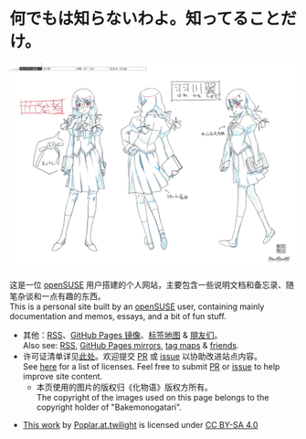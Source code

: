 # 何でもは知らないわよ。知ってることだけ。

![cover]

[cover]: ./assets/[@setteidreams.net]%20post-4773925%20danbooru_donmai_us.jpg

这是一位 [openSUSE] 用户搭建的个人网站，主要包含一些说明文档和备忘录、随笔杂谈和一点有趣的东西。<br />
This is a personal site built by an [openSUSE] user, containing mainly documentation and memos, essays, and a bit of fun stuff.

- 其他：[RSS]、[GitHub Pages 镜像]、[标签地图] & [朋友们]。<br />Also see: [RSS], [GitHub Pages mirrors][GitHub Pages 镜像], [tag maps][标签地图] & [friends][朋友们].
- 许可证清单详见[此处]。欢迎提交 [PR] 或 [issue] 以协助改进站点内容。<br />See [here][此处] for a list of licenses. Feel free to submit [PR] or [issue] to help improve site content. 
    - 本页使用的图片的版权归《化物语》版权方所有。<br />The copyright of the images used on this page belongs to the copyright holder of "Bakemonogatari".
- <p xmlns:cc="http://creativecommons.org/ns#" ><a rel="cc:attributionURL" href="https://github.com/poplar-at-twilight/whiteboard">This work</a> by <a rel="cc:attributionURL dct:creator" property="cc:attributionName" href="https://github.com/poplar-at-twilight">Poplar.at.twilight</a> is licensed under <a href="https://creativecommons.org/licenses/by-sa/4.0/?ref=chooser-v1" target="_blank" rel="license noopener noreferrer" style="display:inline-block;">CC BY-SA 4.0<img style="height:22px!important;margin-left:3px;vertical-align:text-bottom;" src="https://mirrors.creativecommons.org/presskit/icons/cc.svg?ref=chooser-v1" alt=""><img style="height:22px!important;margin-left:3px;vertical-align:text-bottom;" src="https://mirrors.creativecommons.org/presskit/icons/by.svg?ref=chooser-v1" alt=""><img style="height:22px!important;margin-left:3px;vertical-align:text-bottom;" src="https://mirrors.creativecommons.org/presskit/icons/sa.svg?ref=chooser-v1" alt=""></a></p>

[openSUSE]: https://www.opensuse.org/
[RSS]: ./blog/posts/hello-world.md
[GitHub Pages 镜像]: https://poplar-at-twilight.github.io/whiteboard/
[标签地图]: ./tags.md
[朋友们]: ./about/friends.md
[PR]: https://github.com/poplar-at-twilight/whiteboard/pulls
[issue]: https://github.com/poplar-at-twilight/whiteboard/issues
[此处]: ./about/license.md